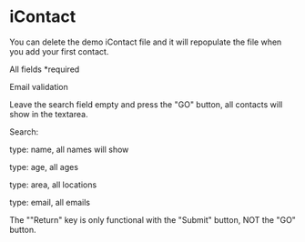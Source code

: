 # iContact

You can delete the demo iContact file and it will repopulate the file when you add your first contact.

All fields *required

Email validation

Leave the search field empty and press the "GO" button, all contacts will show in the textarea.

Search:

type: name, all names will show

type: age, all ages

type: area, all locations

type: email, all emails

The ""Return" key is only functional with the "Submit" button, NOT the "GO" button.
